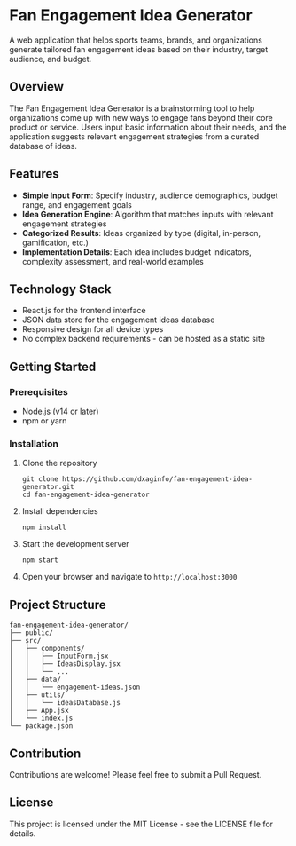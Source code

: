 # Fan Engagement Idea Generator

A web application that helps sports teams, brands, and organizations generate tailored fan engagement ideas based on their industry, target audience, and budget.

## Overview

The Fan Engagement Idea Generator is a brainstorming tool to help organizations come up with new ways to engage fans beyond their core product or service. Users input basic information about their needs, and the application suggests relevant engagement strategies from a curated database of ideas.

## Features

- **Simple Input Form**: Specify industry, audience demographics, budget range, and engagement goals
- **Idea Generation Engine**: Algorithm that matches inputs with relevant engagement strategies
- **Categorized Results**: Ideas organized by type (digital, in-person, gamification, etc.)
- **Implementation Details**: Each idea includes budget indicators, complexity assessment, and real-world examples

## Technology Stack

- React.js for the frontend interface
- JSON data store for the engagement ideas database
- Responsive design for all device types
- No complex backend requirements - can be hosted as a static site

## Getting Started

### Prerequisites

- Node.js (v14 or later)
- npm or yarn

### Installation

1. Clone the repository
   ```
   git clone https://github.com/dxaginfo/fan-engagement-idea-generator.git
   cd fan-engagement-idea-generator
   ```

2. Install dependencies
   ```
   npm install
   ```

3. Start the development server
   ```
   npm start
   ```

4. Open your browser and navigate to `http://localhost:3000`

## Project Structure

```
fan-engagement-idea-generator/
├── public/
├── src/
│   ├── components/
│   │   ├── InputForm.jsx
│   │   ├── IdeasDisplay.jsx
│   │   └── ... 
│   ├── data/
│   │   └── engagement-ideas.json
│   ├── utils/
│   │   └── ideasDatabase.js
│   ├── App.jsx
│   └── index.js
└── package.json
```

## Contribution

Contributions are welcome! Please feel free to submit a Pull Request.

## License

This project is licensed under the MIT License - see the LICENSE file for details.